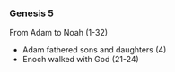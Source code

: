 ### Genesis 5

From Adam to Noah (1-32)
- Adam fathered sons and daughters (4)
- Enoch walked with God (21-24)
